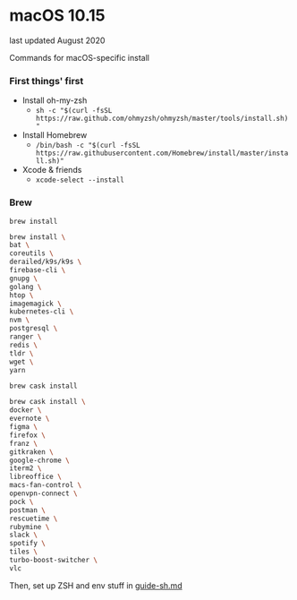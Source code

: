 # macOS 10.15

last updated August 2020

Commands for macOS-specific install

### First things' first
- Install oh-my-zsh
  - `sh -c "$(curl -fsSL https://raw.github.com/ohmyzsh/ohmyzsh/master/tools/install.sh)"`
- Install Homebrew
  - `/bin/bash -c "$(curl -fsSL https://raw.githubusercontent.com/Homebrew/install/master/install.sh)"`
- Xcode & friends
  - `xcode-select --install`

### Brew

`brew install`

```bash
brew install \
bat \
coreutils \
derailed/k9s/k9s \
firebase-cli \
gnupg \
golang \
htop \
imagemagick \
kubernetes-cli \
nvm \
postgresql \
ranger \
redis \
tldr \
wget \
yarn
```

`brew cask install`

```bash
brew cask install \
docker \
evernote \
figma \
firefox \
franz \
gitkraken \
google-chrome \
iterm2 \
libreoffice \
macs-fan-control \
openvpn-connect \
pock \
postman \
rescuetime \
rubymine \
slack \
spotify \
tiles \
turbo-boost-switcher \
vlc
```

Then, set up ZSH and env stuff in [guide-sh.md](guide-sh.md)
